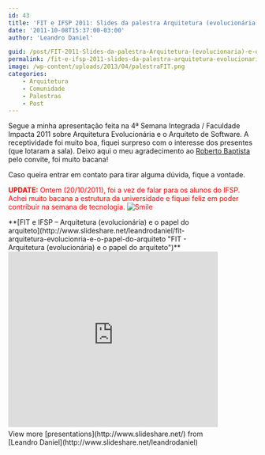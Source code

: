 ```yaml
---
id: 43
title: 'FIT e IFSP 2011: Slides da palestra Arquitetura (evolucionária) e o arquiteto'
date: '2011-10-08T15:37:00-03:00'
author: 'Leandro Daniel'

guid: /post/FIT-2011-Slides-da-palestra-Arquitetura-(evolucionaria)-e-o-arquiteto.aspx
permalink: /fit-e-ifsp-2011-slides-da-palestra-arquitetura-evolucionaria-e-o-arquiteto/
image: /wp-content/uploads/2013/04/palestraFIT.png
categories:
    - Arquitetura
    - Comunidade
    - Palestras
    - Post
---
```


Segue a minha apresentação feita na 4ª Semana Integrada / Faculdade Impacta 2011 sobre Arquitetura Evolucionária e o Arquiteto de Software. A receptividade foi muito boa, fiquei surpreso com o interesse dos presentes (que lotaram a sala). Deixo aqui o meu agradecimento ao [Roberto Baptista](http://www.emphasys.com.br) pelo convite, foi muito bacana!

Caso queira entrar em contato para tirar alguma dúvida, fique a vontade.

<span style="color: #ff0000;">**UPDATE:** Ontem (20/10/2011), foi a vez de falar para os alunos do IFSP. Achei muito bacana a estrutura da universidade e fiquei feliz em poder contribuir na semana de tecnologia. ![Smile](http://www.leandrodaniel.com/editors/tiny_mce_3_3_9_2/plugins/emotions/img/smiley-smile.gif "Smile")</span>

<div id="__ss_9599894" style="width: 425px;">**[FIT e IFSP – Arquitetura (evolucionária) e o papel do arquiteto](http://www.slideshare.net/leandrodaniel/fit-arquitetura-evolucionria-e-o-papel-do-arquiteto "FIT - Arquitetura (evolucionária) e o papel do arquiteto")** <iframe frameborder="0" height="355" loading="lazy" marginheight="0" marginwidth="0" scrolling="no" src="http://www.slideshare.net/slideshow/embed_code/9599894" width="425"></iframe><div style="padding-bottom: 12px; padding-left: 0px; padding-right: 0px; padding-top: 5px;">View more [presentations](http://www.slideshare.net/) from [Leandro Daniel](http://www.slideshare.net/leandrodaniel)</div></div>